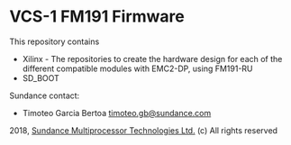 # VCS-1 FM191 Firmware
This repository contains 
* Xilinx - The repositories to create the hardware design for each of the different compatible modules with 
           EMC2-DP, using FM191-RU
* SD_BOOT

Sundance contact: 
* Timoteo Garcia Bertoa timoteo.gb@sundance.com

2018, [Sundance Multiprocessor Technologies Ltd.](http://www.sundance.technology/) (c) All rights reserved
